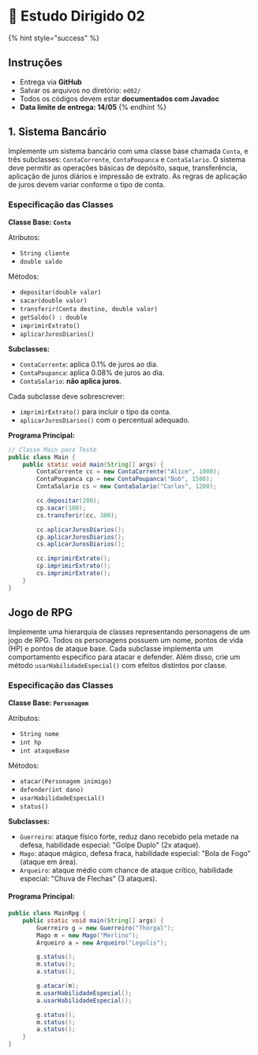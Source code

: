 # 📄 Estudo Dirigido 02

{% hint style="success" %}
## Instruções

* Entrega via **GitHub**
* Salvar os arquivos no diretório: `ed02/`
* Todos os códigos devem estar **documentados com Javadoc**
* **Data limite de entrega: 14/05**
{% endhint %}

## **1. Sistema Bancário**

Implemente um sistema bancário com uma classe base chamada `Conta`, e três subclasses: `ContaCorrente`, `ContaPoupanca` e `ContaSalario`. O sistema deve permitir as operações básicas de depósito, saque, transferência, aplicação de juros diários e impressão de extrato. As regras de aplicação de juros devem variar conforme o tipo de conta.

### **Especificação das Classes**

**Classe Base: `Conta`**

Atributos:

* `String cliente`
* `double saldo`

Métodos:

* `depositar(double valor)`
* `sacar(double valor)`
* `transferir(Conta destino, double valor)`
* `getSaldo() : double`
* `imprimirExtrato()`
* `aplicarJurosDiarios()`

**Subclasses:**

* `ContaCorrente`: aplica 0.1% de juros ao dia.
* `ContaPoupanca`: aplica 0.08% de juros ao dia.
* `ContaSalario`: **não aplica juros**.

Cada subclasse deve sobrescrever:

* `imprimirExtrato()` para incluir o tipo da conta.
* `aplicarJurosDiarios()` com o percentual adequado.

**Programa Principal:**

```java
// Classe Main para Teste
public class Main {
    public static void main(String[] args) {
        ContaCorrente cc = new ContaCorrente("Alice", 1000);
        ContaPoupanca cp = new ContaPoupanca("Bob", 1500);
        ContaSalario cs = new ContaSalario("Carlos", 1200);

        cc.depositar(200);
        cp.sacar(100);
        cs.transferir(cc, 300);

        cc.aplicarJurosDiarios();
        cp.aplicarJurosDiarios();
        cs.aplicarJurosDiarios();

        cc.imprimirExtrato();
        cp.imprimirExtrato();
        cs.imprimirExtrato();
    }
}
```

## Jogo de RPG

Implemente uma hierarquia de classes representando personagens de um jogo de RPG. Todos os personagens possuem um nome, pontos de vida (HP) e pontos de ataque base. Cada subclasse implementa um comportamento específico para atacar e defender. Além disso, crie um método `usarHabilidadeEspecial()` com efeitos distintos por classe.

### **Especificação das Classes**

**Classe Base: `Personagem`**

Atributos:

* `String nome`
* `int hp`
* `int ataqueBase`

Métodos:

* `atacar(Personagem inimigo)`
* `defender(int dano)`
* `usarHabilidadeEspecial()`
* `status()`

**Subclasses:**

* `Guerreiro`: ataque físico forte, reduz dano recebido pela metade na defesa, habilidade especial: "Golpe Duplo" (2x ataque).
* `Mago`: ataque mágico, defesa fraca, habilidade especial: "Bola de Fogo" (ataque em área).
* `Arqueiro`: ataque médio com chance de ataque crítico, habilidade especial: "Chuva de Flechas" (3 ataques).

#### **Programa Principal:**

```java
public class MainRpg {
    public static void main(String[] args) {
        Guerreiro g = new Guerreiro("Thorgal");
        Mago m = new Mago("Merlino");
        Arqueiro a = new Arqueiro("Legolis");

        g.status();
        m.status();
        a.status();

        g.atacar(m);
        m.usarHabilidadeEspecial();
        a.usarHabilidadeEspecial();

        g.status();
        m.status();
        a.status();
    }
}
```
